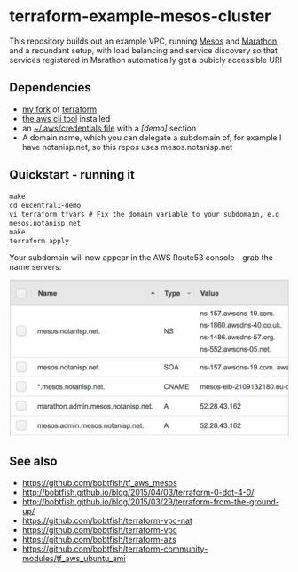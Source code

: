 # terraform-example-mesos-cluster

This repository builds out an example VPC, running [Mesos](http://mesos.apache.org/) and [Marathon](https://github.com/mesosphere/marathon),
and a redundant setup, with load balancing and service discovery so that services registered in Marathon
automatically get a pubicly accessible URI

## Dependencies

  * [my fork](https://github.com/bobtfish/terraform) of [terraform](https://www.terraform.io/)
  * [the aws cli tool](http://aws.amazon.com/cli/) installed
  * an [~/.aws/credentials file](http://docs.aws.amazon.com/cli/latest/userguide/cli-chap-getting-started.html#cli-config-files) with a _[demo]_ section
  * A domain name, which you can delegate a subdomain of, for example I have notanisp.net, so this repos uses mesos.notanisp.net

## Quickstart - running it

    make
    cd eucentral1-demo
    vi terraform.tfvars # Fix the domain variable to your subdomain, e.g mesos.notanisp.net
    make
    terraform apply

Your subdomain will now appear in the AWS Route53 console - grab the name servers:

![Route53 console](route53.png)

## See also

  * https://github.com/bobtfish/tf_aws_mesos
  * http://bobtfish.github.io/blog/2015/04/03/terraform-0-dot-4-0/
  * http://bobtfish.github.io/blog/2015/03/29/terraform-from-the-ground-up/
  * https://github.com/bobtfish/terraform-vpc-nat
  * https://github.com/bobtfish/terraform-vpc
  * https://github.com/bobtfish/terraform-azs
  * https://github.com/bobtfish/terraform-community-modules/tf_aws_ubuntu_ami

